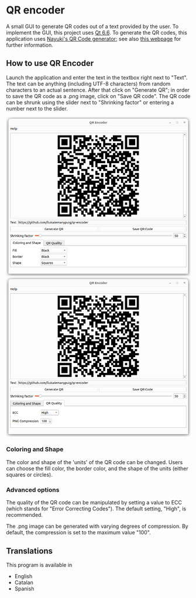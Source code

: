# QR encoder

A small GUI to generate QR codes out of a text provided by the user. To implement the GUI, this project uses [Qt 6.6](https://doc.qt.io/). To generate the QR codes, this application uses [Nayuki's QR Code generator](https://github.com/nayuki/QR-Code-generator); see also [this webpage](https://www.nayuki.io/page/qr-code-generator-library) for further information.

## How to use QR Encoder

Launch the application and enter the text in the textbox right next to "Text". The text can be anything (including UTF-8 characters) from random characters to an actual sentence. After that click on "Generate QR"; in order to save the QR code as a .png image, click on "Save QR code". The QR code can be shrunk using the slider next to "Shrinking factor" or entering a number next to the slider.

![ ](figures/GUI_1.png)
![ ](figures/GUI_2.png)

### Coloring and Shape

The color and shape of the 'units' of the QR code can be changed. Users can choose the fill color, the border color, and the shape of the units (either squares or circles).

### Advanced options

The quality of the QR code can be manipulated by setting a value to ECC (which stands for "Error Correcting Codes"). The default setting, "High", is recommended.

The .png image can be generated with varying degrees of compression. By default, the compression is set to the maximum value "100".

## Translations

This program is available in

- English
- Catalan
- Spanish
